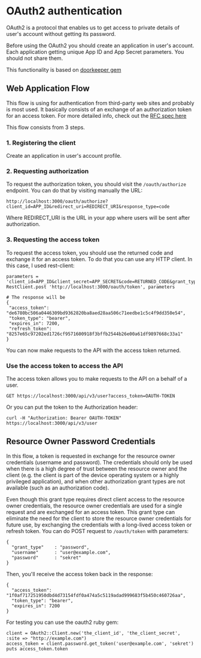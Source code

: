 # OAuth2 authentication

OAuth2 is a protocol that enables us to get access to private details of user's account without getting its password. 

Before using the OAuth2 you should create an application in user's account. Each application getting unique App ID and App Secret parameters. You should not share them.

This functionality is based on [doorkeeper gem](https://github.com/doorkeeper-gem/doorkeeper)

## Web Application Flow

This flow is using for authentication from third-party web sites and probably is most used. 
It basically consists of an exchange of an authorization token for an access token. For more detailed info, check out the [RFC spec here](http://tools.ietf.org/html/rfc6749#section-4.1)

This flow consists from 3 steps.

### 1. Registering the client

Create an application in user's account profile.

### 2. Requesting authorization

To request the authorization token, you should visit the `/oauth/authorize` endpoint. You can do that by visiting manually the URL:

```
http://localhost:3000/oauth/authorize?client_id=APP_ID&redirect_uri=REDIRECT_URI&response_type=code
```

Where REDIRECT_URI is the URL in your app where users will be sent after authorization. 	

### 3. Requesting the access token

To request the access token, you should use the returned code and exchange it for an access token. To do that you can use any HTTP client. In this case, I used rest-client:

```
parameters = 'client_id=APP_ID&client_secret=APP_SECRET&code=RETURNED_CODE&grant_type=AUTHORIZATION_CODE&redirect_uri=REDIRECT_URI'
RestClient.post 'http://localhost:3000/oauth/token', parameters

# The response will be
{
 "access_token": "de6780bc506a0446309bd9362820ba8aed28aa506c71eedbe1c5c4f9dd350e54",
 "token_type": "bearer", 
 "expires_in": 7200,
 "refresh_token": "8257e65c97202ed1726cf9571600918f3bffb2544b26e00a61df9897668c33a1"
}
```

You can now make requests to the API with the access token returned.

###  Use the access token to access the API

The access token allows you to make requests to the API on a behalf of a user.

```
GET https://localhost:3000/api/v3/user?access_token=OAUTH-TOKEN
```

Or you can put the token to the Authorization header:

```
curl -H "Authorization: Bearer OAUTH-TOKEN" https://localhost:3000/api/v3/user
```

## Resource Owner Password Credentials

In this flow, a token is requested in exchange for the resource owner credentials (username and password). 
The credentials should only be used when there is a high degree of trust between the resource owner and the client (e.g. the
client is part of the device operating system or a highly privileged application), and when other authorization grant types are not
available (such as an authorization code).

Even though this grant type requires direct client access to the resource owner credentials, the resource owner credentials are used
for a single request and are exchanged for an access token.  This grant type can eliminate the need for the client to store the
resource owner credentials for future use, by exchanging the credentials with a long-lived access token or refresh token.
You can do POST request to `/oauth/token` with parameters:

```
{
  "grant_type"    : "password",
  "username"      : "user@example.com",
  "password"      : "sekret"
}
```

Then, you'll receive the access token back in the response:

```
{
  "access_token": "1f0af717251950dbd4d73154fdf0a474a5c5119adad999683f5b450c460726aa",
  "token_type": "bearer",
  "expires_in": 7200
}
```

For testing you can use the oauth2 ruby gem:

```
client = OAuth2::Client.new('the_client_id', 'the_client_secret', :site => "http://example.com")
access_token = client.password.get_token('user@example.com', 'sekret')
puts access_token.token
```
